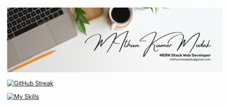![Example Image](https://github.com/Mithun4450/Mithun4450/blob/main/Banner.png)

[![GitHub Streak](https://github-readme-streak-stats.herokuapp.com?user=Mithun4450&theme=transparent)](https://git.io/streak-stats)

[![My Skills](https://skillicons.dev/icons?i=react,nodejs,express,mongodb,firebase&perline=3)](https://skillicons.dev)


